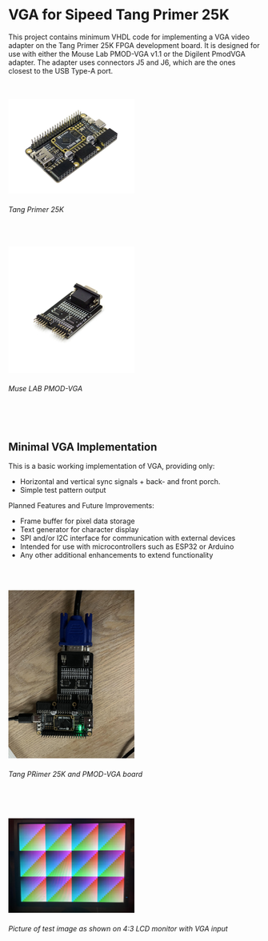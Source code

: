 # VGA for Sipeed Tang Primer 25K

This project contains minimum VHDL code for implementing a VGA video adapter on the Tang Primer 25K FPGA development board.
It is designed for use with either the Mouse Lab PMOD-VGA v1.1 or the Digilent PmodVGA adapter.
The adapter uses connectors J5 and J6, which are the ones closest to the USB Type-A port.


<br/><br/>
<img src="https://raw.githubusercontent.com/MatrixMKII/SipeedTangPrimer25k/refs/heads/main/VGA640x480_60Hz/pics/TangPrimer25K.jpg" width="50%"/>

###### Tang Primer 25K

<br/><br/>
<img src="https://raw.githubusercontent.com/MatrixMKII/SipeedTangPrimer25k/refs/heads/main/VGA640x480_60Hz/pics/MuseLab-PMOD-VGA.webp" width="50%"/>

###### Muse LAB PMOD-VGA
<br/><br/>

## Minimal VGA Implementation

This is a basic working implementation of VGA, providing only:

   * Horizontal and vertical sync signals  + back- and front porch.
   * Simple test pattern output

Planned Features and Future Improvements:

   * Frame buffer for pixel data storage
   * Text generator for character display
   * SPI and/or I2C interface for communication with external devices
   * Intended for use with microcontrollers such as ESP32 or Arduino
   * Any other additional enhancements to extend functionality

<br/><br/>

<img src="https://raw.githubusercontent.com/MatrixMKII/SipeedTangPrimer25k/refs/heads/main/VGA640x480_60Hz/pics/adapterAndTang25K.jpg" width="50%"/>

###### Tang PRimer 25K and PMOD-VGA board

<br/><br/>

<img src="https://raw.githubusercontent.com/MatrixMKII/SipeedTangPrimer25k/refs/heads/main/VGA640x480_60Hz/pics/LCD_Screen.jpg" width="50%"/>

###### Picture of test image as shown on 4:3 LCD monitor with VGA input


